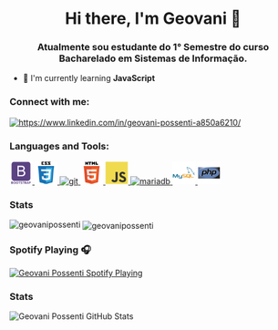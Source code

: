 <h1 align="center">Hi there, I'm Geovani 👋</h1>
<h3 align="center">Atualmente sou estudante do 1° Semestre do curso Bacharelado em Sistemas de Informação.</h3>

- 🌱 I'm currently learning **JavaScript**

<h3 align="left">Connect with me:</h3>
<p align="left">
<a href="https://linkedin.com/in/https://www.linkedin.com/in/geovani-possenti-a850a6210/" target="blank"><img align="center" src="https://raw.githubusercontent.com/rahuldkjain/github-profile-readme-generator/neutral-icons/src/images/icons/Social/linked-in-alt.svg" alt="https://www.linkedin.com/in/geovani-possenti-a850a6210/" height="30" width="40" /></a>
</p>

<h3 align="left">Languages and Tools:</h3>
<p align="left"> <a href="https://getbootstrap.com" target="_blank"> <img src="https://raw.githubusercontent.com/devicons/devicon/master/icons/bootstrap/bootstrap-plain-wordmark.svg" alt="bootstrap" width="40" height="40"/> </a> <a href="https://www.w3schools.com/css/" target="_blank"> <img src="https://raw.githubusercontent.com/devicons/devicon/master/icons/css3/css3-original-wordmark.svg" alt="css3" width="40" height="40"/> </a> <a href="https://git-scm.com/" target="_blank"> <img src="https://www.vectorlogo.zone/logos/git-scm/git-scm-icon.svg" alt="git" width="40" height="40"/> </a> <a href="https://www.w3.org/html/" target="_blank"> <img src="https://raw.githubusercontent.com/devicons/devicon/master/icons/html5/html5-original-wordmark.svg" alt="html5" width="40" height="40"/> </a> <a href="https://developer.mozilla.org/en-US/docs/Web/JavaScript" target="_blank"> <img src="https://raw.githubusercontent.com/devicons/devicon/master/icons/javascript/javascript-original.svg" alt="javascript" width="40" height="40"/> </a> <a href="https://mariadb.org/" target="_blank"> <img src="https://www.vectorlogo.zone/logos/mariadb/mariadb-icon.svg" alt="mariadb" width="40" height="40"/> </a> <a href="https://www.mysql.com/" target="_blank"> <img src="https://raw.githubusercontent.com/devicons/devicon/master/icons/mysql/mysql-original-wordmark.svg" alt="mysql" width="40" height="40"/> </a> <a href="https://www.php.net" target="_blank"> <img src="https://raw.githubusercontent.com/devicons/devicon/master/icons/php/php-original.svg" alt="php" width="40" height="40"/> </a> </p>

### Stats 

<p><img align="left" src="https://github-readme-stats.vercel.app/api/top-langs?username=geovanipossenti&theme=material-palenight&show_icons=true&locale=en&layout=compact" alt="geovanipossenti" /></p>

<p>&nbsp;<img align="center" src="https://github-readme-stats-gules-psi.vercel.app/api?username=GeovaniPossenti&theme=material-palenight&show_icons=true&count_private=true" alt="geovanipossenti" />

### Spotify Playing 🎧
[<img src="https://novatorem-three-olive.vercel.app/api/spotify" alt="Geovani Possenti Spotify Playing" width="500" />](https://open.spotify.com/user/Ayamarusa)

### Stats 
<img width="495px" alt="Geovani Possenti GitHub Stats" align="left" src="https://github-readme-stats-gules-psi.vercel.app/api?username=GeovaniPossenti&theme=material-palenight&show_icons=true&count_private=true"/>


